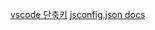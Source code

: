 [vscode 단축키](https://demun.github.io/vscode-tutorial/shortcuts/)
[jsconfig.json docs](https://code.visualstudio.com/docs/languages/jsconfig)